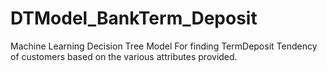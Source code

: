# DTModel_BankTerm_Deposit

Machine Learning Decision Tree Model For finding TermDeposit Tendency of customers based on the various attributes provided.
